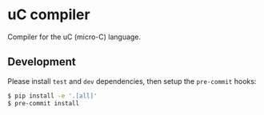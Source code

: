 # uC compiler

Compiler for the uC (micro-C) language.

## Development

Please install `test` and `dev` dependencies, then setup the `pre-commit` hooks:

```bash
$ pip install -e '.[all]'
$ pre-commit install
```
